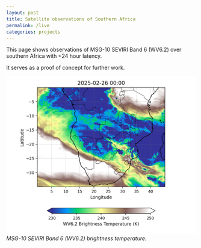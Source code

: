 ```yaml
---
layout: post
title: Satellite observations of Southern Africa
permalink: /live
categories: projects
---
```


This page shows observations of MSG-10 SEVIRI Band 6 (WV6.2) over southern Africa with <24 hour latency.

It serves as a proof of concept for further work.

![img1](/livedata/plot1.png)
*MSG-10 SEVIRI Band 6 (WV6.2) brightness temperature.* 



